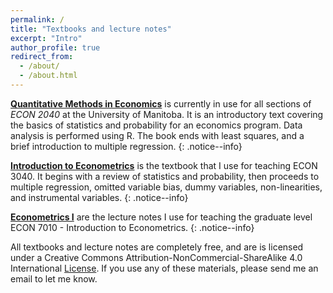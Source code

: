 ```yaml
---
permalink: /
title: "Textbooks and lecture notes"
excerpt: "Intro"
author_profile: true
redirect_from: 
  - /about/
  - /about.html
---
```

**[Quantitative Methods in Economics](https://rtgodwin.com/quantecon.pdf)** is currently in use for all sections of *ECON 2040* at the University of Manitoba. It is an introductory text covering the basics of statistics and probability for an economics program. Data analysis is performed using R. The book ends with least squares, and a brief introduction to multiple regression.
{: .notice--info}

**[Introduction to Econometrics](https://rtgodwin.com/introeconometrics.pdf)** is the textbook that I use for teaching ECON 3040. It begins with a review of statistics and probability, then proceeds to multiple regression, omitted variable bias, dummy variables, non-linearities, and instrumental variables.
{: .notice--info}

**[Econometrics I](https://rtgodwin.com/econometrics1.pdf)** are the lecture notes I use for teaching the graduate level ECON 7010 - Introduction to Econometrics.
{: .notice--info}

All textbooks and lecture notes are completely free, and are is licensed under a Creative Commons Attribution-NonCommercial-ShareAlike 4.0 International [License](https://creativecommons.org/licenses/by-nc-sa/4.0/). If you use any of these materials, please send me an email to let me know.
